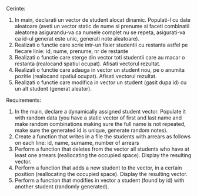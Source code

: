 Cerinte:  
1. In main, declarati un vector de student alocat dinamic. Populati-l cu date aleatoare (aveti un vector static de nume si prenume si faceti combinatii aleatorea asigurandu-va ca numele complet nu se repeta, asigurati-va ca id-ul generat este unic, generati note aleatoare).  
2. Realizati o functie care scrie intr-un fisier studentii cu restanta astfel pe fiecare linie: id, nume, prenume, nr de restante  
3. Realizati o functie care sterge din vector toti studentii care au macar o restanta (realocand spatiul ocupat). Afisati vectorul rezultat.  
4. Realizati o functie care adauga in vector un student nou, pe o anumita pozitie (realocand spatiul ocupat). Afisati vectorul rezultat.  
5. Realizati o functie care modifica in vector un student (gasit dupa id) cu un alt student (generat aleator).


Requirements:
1. In the main, declare a dynamically assigned student vector. Populate it with random data (you have a static vector of first and last name and make random combinations making sure the full name is not repeated, make sure the generated id is unique, generate random notes).
2. Create a function that writes in a file the students with arrears as follows on each line: id, name, surname, number of arrears
3. Perform a function that deletes from the vector all students who have at least one arrears (reallocating the occupied space). Display the resulting vector.
4. Perform a function that adds a new student to the vector, in a certain position (reallocating the occupied space). Display the resulting vector.
5. Perform a function that modifies in vector a student (found by id) with another student (randomly generated).
